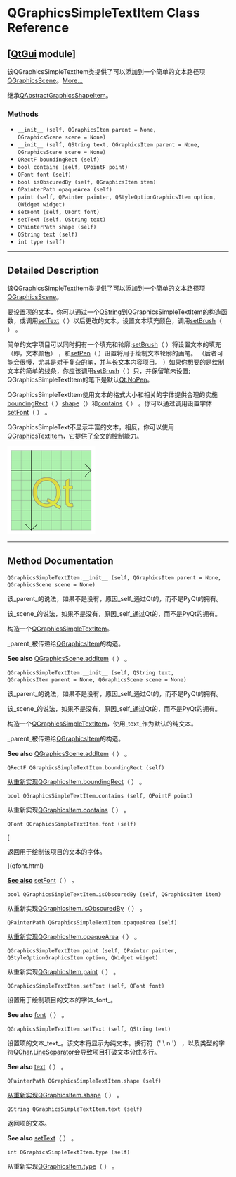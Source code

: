 # QGraphicsSimpleTextItem Class Reference

## [[QtGui](index.htm) module]

该QGraphicsSimpleTextItem类提供了可以添加到一个简单的文本路径项[QGraphicsScene](qgraphicsscene.html)。[More...](#details)

继承[QAbstractGraphicsShapeItem](qabstractgraphicsshapeitem.html)。

### Methods

*   `__init__ (self, QGraphicsItem parent = None, QGraphicsScene scene = None)`
*   `__init__ (self, QString text, QGraphicsItem parent = None, QGraphicsScene scene = None)`
*   `QRectF boundingRect (self)`
*   `bool contains (self, QPointF point)`
*   `QFont font (self)`
*   `bool isObscuredBy (self, QGraphicsItem item)`
*   `QPainterPath opaqueArea (self)`
*   `paint (self, QPainter painter, QStyleOptionGraphicsItem option, QWidget widget)`
*   `setFont (self, QFont font)`
*   `setText (self, QString text)`
*   `QPainterPath shape (self)`
*   `QString text (self)`
*   `int type (self)`

* * *

## Detailed Description

该QGraphicsSimpleTextItem类提供了可以添加到一个简单的文本路径项[QGraphicsScene](qgraphicsscene.html)。

要设置项的文本，你可以通过一个[QString](qstring.html)到QGraphicsSimpleTextItem的构造函数，或调用[setText](qgraphicssimpletextitem.html#setText)（ ）以后更改的文本。设置文本填充颜色，调用[setBrush](qabstractgraphicsshapeitem.html#setBrush)（ ） 。

简单的文字项目可以同时拥有一个填充和轮廓;[setBrush](qabstractgraphicsshapeitem.html#setBrush)（ ）将设置文本的填充（即，文本颜色） ，和[setPen](qabstractgraphicsshapeitem.html#setPen)（ ）设置将用于绘制文本轮廓的画笔。 （后者可能会很慢，尤其是对于复杂的笔，并与长文本内容项目。 ）如果你想要的是绘制文本的简单的线条，你应该调用[setBrush](qabstractgraphicsshapeitem.html#setBrush)（ ）只，并保留笔未设置; QGraphicsSimpleTextItem的笔下是默认[Qt.NoPen](qt.html#PenStyle-enum)。

QGraphicsSimpleTextItem使用文本的格式大小和相关的字体提供合理的实施[boundingRect](qgraphicssimpletextitem.html#boundingRect)（ ）[shape](qgraphicssimpletextitem.html#shape)（）和[contains](qgraphicssimpletextitem.html#contains)（ ） 。你可以通过调用设置字体[setFont](qgraphicssimpletextitem.html#setFont)（ ） 。

QGraphicsSimpleText不显示丰富的文本，相反，你可以使用[QGraphicsTextItem](qgraphicstextitem.html)，它提供了全文的控制能力。

![](../img/graphicsview-simpletextitem.png)

* * *

## Method Documentation

```
QGraphicsSimpleTextItem.__init__ (self, QGraphicsItem parent = None, QGraphicsScene scene = None)
```

该_parent_的说法，如果不是没有，原因_self_通过Qt的，而不是PyQt的拥有。

该_scene_的说法，如果不是没有，原因_self_通过Qt的，而不是PyQt的拥有。

构造一个[QGraphicsSimpleTextItem](qgraphicssimpletextitem.html)。

_parent_被传递给[QGraphicsItem](qgraphicsitem.html)的构造。

**See also** [QGraphicsScene.addItem](qgraphicsscene.html#addItem)（ ） 。

```
QGraphicsSimpleTextItem.__init__ (self, QString text, QGraphicsItem parent = None, QGraphicsScene scene = None)
```

该_parent_的说法，如果不是没有，原因_self_通过Qt的，而不是PyQt的拥有。

该_scene_的说法，如果不是没有，原因_self_通过Qt的，而不是PyQt的拥有。

构造一个[QGraphicsSimpleTextItem](qgraphicssimpletextitem.html)，使用_text_作为默认的纯文本。

_parent_被传递给[QGraphicsItem](qgraphicsitem.html)的构造。

**See also** [QGraphicsScene.addItem](qgraphicsscene.html#addItem)（ ） 。

```
QRectF QGraphicsSimpleTextItem.boundingRect (self)
```

[](qrectf.html)

[从重新实现](qrectf.html)[QGraphicsItem.boundingRect](qgraphicsitem.html#boundingRect)（ ） 。

```
bool QGraphicsSimpleTextItem.contains (self, QPointF point)
```

从重新实现[QGraphicsItem.contains](qgraphicsitem.html#contains)（ ） 。

```
QFont QGraphicsSimpleTextItem.font (self)
```

[

返回用于绘制该项目的文本的字体。

](qfont.html)

[**See also**](qfont.html) [setFont](qgraphicssimpletextitem.html#setFont)（ ） 。

```
bool QGraphicsSimpleTextItem.isObscuredBy (self, QGraphicsItem item)
```

从重新实现[QGraphicsItem.isObscuredBy](qgraphicsitem.html#isObscuredBy)（ ） 。

```
QPainterPath QGraphicsSimpleTextItem.opaqueArea (self)
```

[](qpainterpath.html)

[从重新实现](qpainterpath.html)[QGraphicsItem.opaqueArea](qgraphicsitem.html#opaqueArea)（ ） 。

```
QGraphicsSimpleTextItem.paint (self, QPainter painter, QStyleOptionGraphicsItem option, QWidget widget)
```

从重新实现[QGraphicsItem.paint](qgraphicsitem.html#paint)（ ） 。

```
QGraphicsSimpleTextItem.setFont (self, QFont font)
```

设置用于绘制项目的文本的字体_font_。

**See also** [font](qgraphicssimpletextitem.html#font)（ ） 。

```
QGraphicsSimpleTextItem.setText (self, QString text)
```

设置项的文本_text_。该文本将显示为纯文本。换行符（' \ n '） ，以及类型的字符[QChar.LineSeparator](qchar.html#SpecialCharacter-enum)会导致项目打破文本分成多行。

**See also** [text](qgraphicssimpletextitem.html#text)（ ） 。

```
QPainterPath QGraphicsSimpleTextItem.shape (self)
```

[](qpainterpath.html)

[从重新实现](qpainterpath.html)[QGraphicsItem.shape](qgraphicsitem.html#shape)（ ） 。

```
QString QGraphicsSimpleTextItem.text (self)
```

返回项的文本。

**See also** [setText](qgraphicssimpletextitem.html#setText)（ ） 。

```
int QGraphicsSimpleTextItem.type (self)
```

从重新实现[QGraphicsItem.type](qgraphicsitem.html#type)（ ） 。